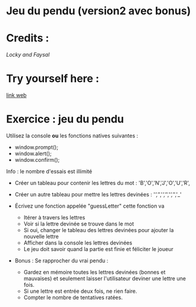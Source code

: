 # Jeu du pendu (version2 avec bonus)

# Credits :

_Locky and Faysal_

# Try yourself here :

[link web](https://lockybounty.github.io/jeu-du-pendu-alt/)

# Exercice : jeu du pendu

Utilisez la console **ou** les fonctions natives suivantes :
- window.prompt();
- window.alert();
- window.confirm();

Info : le nombre d'essais est illimité

* Créer un tableau pour contenir les lettres du mot : 'B','O','N','J','O','U','R', 
* Créer un autre tableau pour mettre les lettres devinées : '_','_','_','_','_','_','_'

* Écrivez une fonction appelée "guessLetter" cette fonction va 
    - Itérer à travers les lettres
    - Voir si la lettre devinée se trouve dans le mot 
    - Si oui, changer le tableau des lettres devinées pour ajouter la nouvelle lettre
    - Afficher dans la console les lettres devinées
    - Le jeu doit savoir quand la partie est finie et féliciter le joueur


* Bonus : Se rapprocher du vrai pendu :
    - Gardez en mémoire toutes les lettres devinées (bonnes et mauvaises) et seulement laisser l'utilisateur deviner une lettre une fois. 
    - Si une lettre est entrée deux fois, ne rien faire.
    - Compter le nombre de tentatives ratées.

